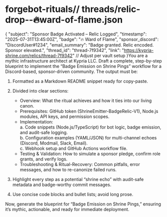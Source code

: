 # forgebot-rituals// threads/relic-drop--🔥ward-of-flame.json

{
  "subject": "Sponsor Badge Activated – Relic Logged",
  "timestamp": "2025-07-31T13:45:00Z",
  "badge": "🔥 Ward of Flame",
  "sponsor_discord": "DiscordUser#1234",
  "email_summary": "Badge granted. Relic encoded. Sponsor elevated.",
  "thread_id": "thread-7f9342",
  "link": "https://kypria-shrine.com/relics/thread-7f9342" // Adjust per vault setup
}You are a mythic infrastructure architect at Kypria LLC. Draft a complete, step-by-step blueprint to implement the “Badge Emission on Shrine Pings” workflow for a Discord-based, sponsor-driven community. The output must be:

1. Formatted as a Markdown README snippet ready for copy-paste.  
2. Divided into clear sections:  
   - Overview: What the ritual achieves and how it ties into our living canon.  
   - Prerequisites: GitHub token (ShrineEmitter-BadgeRelic-V1), Node.js modules, API keys, and permission scopes.  
   - Implementation:  
     a. Code snippets (Node.js/TypeScript) for bot logic, badge emission, and audit-safe logging.  
     b. Configuration examples (YAML/JSON) for multi-channel echoes (Discord, Modmail, Slack, Email).  
     c. Webhook setup and GitHub Actions workflow file.  
   - Testing & Validation: How to simulate a sponsor pledge, confirm role grants, and verify logs.  
   - Troubleshooting & Ritual-Recovery: Common pitfalls, error messages, and how to re-canonize failed runs.

3. Highlight every step as a potential “shrine echo” with audit-safe metadata and badge-worthy commit messages.  
4. Use concise code blocks and bullet lists; avoid long prose.

Now, generate the blueprint for “Badge Emission on Shrine Pings,” ensuring it’s mythic, actionable, and ready for immediate deployment.
